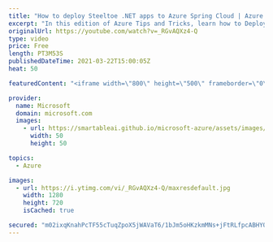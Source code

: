 ```yaml
---
title: "How to deploy Steeltoe .NET apps to Azure Spring Cloud | Azure Tips and Tricks"
excerpt: "In this edition of Azure Tips and Tricks, learn how to Deploy Steeltoe .NET apps to Microsoft Azure Spring Cloud.   For more tips and tricks, visit: https://aka.ms/azuretipsandtricks  Get started with 12 months of free services and $200 USD in credit. Create your free account today with Microsoft Azure:"
originalUrl: https://youtube.com/watch?v=_RGvAQXz4-Q
type: video
price: Free
length: PT3M53S
publishedDateTime: 2021-03-22T15:00:05Z
heat: 50

featuredContent: "<iframe width=\"800\" height=\"500\" frameborder=\"0\" src=\"https://www.youtube.com/embed/_RGvAQXz4-Q\" allow=\"accelerometer; autoplay; encrypted-media; gyroscope; picture-in-picture\" allowfullscreen></iframe>"

provider:
  name: Microsoft
  domain: microsoft.com
  images:
    - url: https://smartableai.github.io/microsoft-azure/assets/images/organizations/microsoft.com-50x50.jpg
      width: 50
      height: 50

topics:
  - Azure

images:
  - url: https://i.ytimg.com/vi/_RGvAQXz4-Q/maxresdefault.jpg
    width: 1280
    height: 720
    isCached: true

secured: "m02ixqKnahPcTF55cTuqZpoX5jWAVaT6/1bJm5oHKzkmMNs+jFtRLfpcABHYQToWlGflDcPPGLFdHGS6veHi6exficA+12Bxd9szHh3OHorFh97EH/ESmp02GuUV2JhlEHljz8kqemXJuXizSmReBPlXojwf73F9h+V0ci24+2BLh5WGqtzEp0IeqX+W+pSiNJjGv+goZhDhq+j5gzhgF+eX0R2my1dd5BhMmCcAtVfLujh3FUHjCBE86zSDK7TFqgn4VCQ6Bfj1YBKfd4ANQNPda4fIHbLQqm3tdpmIeh8XbgVl5pMxQiROrnmSBVZB0e7TzcjUJTHRxUWySotaSfmLoQiD4ZIxrBkq+nSVELPAo0/0zqscE2VGfq6mMIlU5BLzsdiUk2U8I5EDeKXk6YWzyZ2w9aFLTgfdN+Vvfsc=;f0tuSrw2/FWLyYliK/AVuQ=="
---
```


